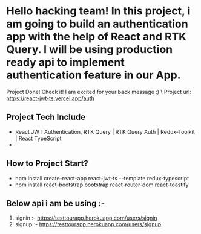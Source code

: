 # Hello hacking team! In this project, i am going to build an authentication app with the help of React and RTK Query. I will be using production ready api to implement authentication feature in our App.

Project Done! Check it! I am excited for your back message :) \\
Project url: https://react-jwt-ts.vercel.app/auth

## Project Tech Include
* React JWT Authentication, RTK Query | RTK Query Auth | Redux-Toolkit | React TypeScript
* 
## How to Project Start?
* npm install create-react-app react-jwt-ts --template redux-typescript
* npm install react-bootstrap bootstrap react-router-dom react-toastify


## Below api i am be using :-
1. signin :- https://testtourapp.herokuapp.com/users/signin
2. signup :- https://testtourapp.herokuapp.com/users/signup.

